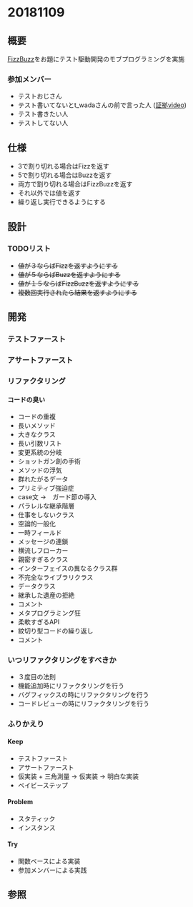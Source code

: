 # 20181109
## 概要
[FizzBuzz](http://www.hiroshima-arc.org/re_zero_tdd/fizz_buzz.html)をお題にテスト駆動開発のモブプログラミングを実施

### 参加メンバー
+ テストおじさん
+ テスト書いてないとt_wadaさんの前で言った人 ([証拠video](https://twitter.com/NeXTSTEP2OSX/status/863387435228475392))
+ テスト書きたい人
+ テストしてない人

## 仕様
+ 3で割り切れる場合はFizzを返す
+ 5で割り切れる場合はBuzzを返す
+ 両方で割り切れる場合はFizzBuzzを返す
+ それ以外では値を返す
+ 繰り返し実行できるようにする

## 設計
### TODOリスト
+ ~~値が３ならばFizzを返すようにする~~
+ ~~値が５ならばBuzzを返すようにする~~
+ ~~値が１５ならばFizzBuzzを返すようにする~~
+ ~~複数回実行されたら結果を返すようにする~~

## 開発
### テストファースト
### アサートファースト
### リファクタリング
#### コードの臭い
+ コードの重複
+ 長いメソッド
+ 大きなクラス
+ 長い引数リスト
+ 変更系統の分岐
+ ショットガン創の手術
+ メソッドの浮気
+ 群れたがるデータ
+ プリミティブ強迫症
+ case文 ->　ガード節の導入
+ パラレルな継承階層
+ 仕事をしないクラス
+ 空論的一般化
+ 一時フィールド
+ メッセージの連鎖
+ 横流しフローカー
+ 親密すぎるクラス
+ インターフェイスの異なるクラス群
+ 不完全なライブラリクラス
+ データクラス
+ 継承した遺産の拒絶
+ コメント
+ メタプログラミング狂
+ 柔軟すぎるAPI
+ 紋切り型コードの繰り返し
+ コメント

### いつリファクタリングをすべきか
+ ３度目の法則
+ 機能追加時にリファクタリングを行う
+ バグフィックスの時にリファクタリングを行う
+ コードレビューの時にリファクタリングを行う


### ふりかえり
#### Keep
+ テストファースト
+ アサートファースト
+ 仮実装 + 三角測量 -> 仮実装 -> 明白な実装
+ ベイビーステップ

#### Problem
+ スタティック
+ インスタンス

#### Try
+ 関数ベースによる実装
+ 参加メンバーによる実践

## 参照